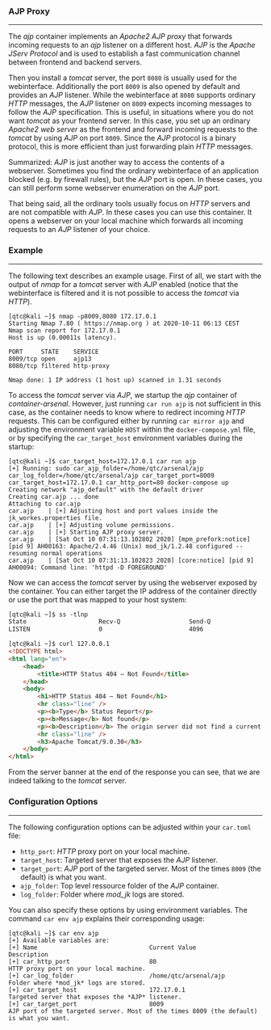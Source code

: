 ### AJP Proxy

----

The *ajp* container implements an *Apache2 AJP proxy* that forwards incoming requests to an *ajp* listener
on a different host. *AJP* is the *Apache JServ Protocol* and is used to establish a fast communication
channel between frontend and backend servers.

Then you install a *tomcat* server, the port ``8080`` is usually used for the webinterface. Additionally
the port ``8009`` is also opened by default and provides an *AJP* listener. While the webinterface at ``8080``
supports ordinary *HTTP* messages, the *AJP* listener on ``8009`` expects incoming messages to follow the
*AJP* specification. This is useful, in situations where you do not want *tomcat* as your frontend server.
In this case, you set up an ordinary *Apache2 web server* as the frontend and forward incoming requests to the
*tomcat* by using *AJP* on port ``8009``. Since the *AJP* protocol is a binary protocol, this is more efficient
than just forwarding plain *HTTP* messages.

Summarized: *AJP* is just another way to access the contents of a webserver. Sometimes you find the ordinary
webinterface of an application blocked (e.g. by firewall rules), but the *AJP* port is open. In these cases,
you can still perform some webserver enumeration on the *AJP* port.

That being said, all the ordinary tools usually focus on *HTTP* servers and are not compatible with *AJP*.
In these cases you can use this container. It opens a webserver on your local machine which forwards all
incoming requests to an *AJP* listener of your choice.


### Example

----

The following text describes an example usage. First of all, we start with the output of *nmap* for a *tomcat*
server with *AJP* enabled (notice that the webinterface is filtered and it is not possible to access the
*tomcat* via *HTTP*).

```console
[qtc@kali ~]$ nmap -p8009,8080 172.17.0.1
Starting Nmap 7.80 ( https://nmap.org ) at 2020-10-11 06:13 CEST
Nmap scan report for 172.17.0.1
Host is up (0.00011s latency).

PORT     STATE    SERVICE
8009/tcp open     ajp13
8080/tcp filtered http-proxy

Nmap done: 1 IP address (1 host up) scanned in 1.31 seconds
```

To access the *tomcat* server via *AJP*, we startup the *ajp* container of *container-arsenal*. However,
just running ``car run ajp`` is not sufficient in this case, as the container needs to know where to
redirect incoming *HTTP* requests. This can be configured either by running ``car mirror ajp`` and adjusting
the environment variable ``HOST`` within the ``docker-compose.yml`` file, or by specifying
the ``car_target_host`` environment variables during the startup:

```console
[qtc@kali ~]$ car_target_host=172.17.0.1 car run ajp
[+] Running: sudo car_ajp_folder=/home/qtc/arsenal/ajp car_log_folder=/home/qtc/arsenal/ajp car_target_port=8009 car_target_host=172.17.0.1 car_http_port=80 docker-compose up
Creating network "ajp_default" with the default driver
Creating car.ajp ... done
Attaching to car.ajp
car.ajp    | [+] Adjusting host and port values inside the jk_workes.properties file.
car.ajp    | [+] Adjusting volume permissions.
car.ajp    | [+] Starting AJP proxy server.
car.ajp    | [Sat Oct 10 07:31:13.102802 2020] [mpm_prefork:notice] [pid 9] AH00163: Apache/2.4.46 (Unix) mod_jk/1.2.48 configured -- resuming normal operations
car.ajp    | [Sat Oct 10 07:31:13.102823 2020] [core:notice] [pid 9] AH00094: Command line: 'httpd -D FOREGROUND'
```

Now we can access the *tomcat* server by using the webserver exposed by the container. You can either target the IP address of the container
directly or use the port that was mapped to your host system:

```html
[qtc@kali ~]$ ss -tlnp
State                    Recv-Q                   Send-Q                                     Local Address:Port                                       Peer Address:Port                   Process
LISTEN                   0                        4096                                           127.0.0.1:80                                              0.0.0.0:*

[qtc@kali ~]$ curl 127.0.0.1
<!DOCTYPE html>
<html lang="en">
    <head>
        <title>HTTP Status 404 – Not Found</title>
    </head>
    <body>
        <h1>HTTP Status 404 – Not Found</h1>
        <hr class="line" />
        <p><b>Type</b> Status Report</p>
        <p><b>Message</b> Not found</p>
        <p><b>Description</b> The origin server did not find a current representation for the target resource or is not willing to disclose that one exists.</p>
        <hr class="line" />
        <h3>Apache Tomcat/9.0.30</h3>
    </body>
</html>
```

From the server banner at the end of the response you can see, that we are indeed talking to the *tomcat* server.


### Configuration Options

----

The following configuration options can be adjusted within your ``car.toml`` file:

* ``http_port``: *HTTP* proxy port on your local machine.
* ``target_host``: Targeted server that exposes the *AJP* listener.
* ``target_port``: *AJP* port of the targeted server. Most of the times ``8009`` (the default) is what you want.
* ``ajp_folder``: Top level ressource folder of the *AJP* container.
* ``log_folder``: Folder where *mod_jk* logs are stored.

You can also specify these options by using environment variables. The command ``car env ajp`` explains their corresponding usage:

```console
[qtc@kali ~]$ car env ajp
[+] Available variables are:
[+] Name                               Current Value                      Description
[+] car_http_port                      80                                 HTTP proxy port on your local machine.
[+] car_log_folder                     /home/qtc/arsenal/ajp              Folder where *mod_jk* logs are stored.
[+] car_target_host                    172.17.0.1                         Targeted server that exposes the *AJP* listener.
[+] car_target_port                    8009                               AJP port of the targeted server. Most of the times 8009 (the default) is what you want.
```
